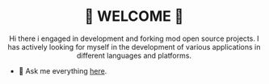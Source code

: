 <h1 align="center">👋 WELCOME 👋</h1>

<p align="center">Hi there i engaged in development and forking mod open source projects.
I has actively looking for myself in the development of various applications in different languages and platforms.</p>

- 🎨 Ask me everything [here](https://github.com/izzyflame/izzyflame/issues).
